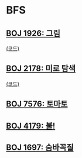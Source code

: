 # BFS

## [BOJ 1926: 그림](https://www.acmicpc.net/problem/1926)
[(코드)](https://github.com/DJ-archive/Algorithm-DataStructure/blob/main/0minyoung0/algorithm/09_BFS/Boj1926.java)

## [BOJ 2178: 미로 탐색](https://www.acmicpc.net/problem/2178)
[(코드)](https://github.com/DJ-archive/Algorithm-DataStructure/blob/main/0minyoung0/algorithm/09_BFS/Boj2178.java)

## [BOJ 7576: 토마토](https://www.acmicpc.net/problem/7576)

## [BOJ 4179: 불!](https://www.acmicpc.net/problem/4179)

## [BOJ 1697: 숨바꼭질](https://www.acmicpc.net/problem/1697)

